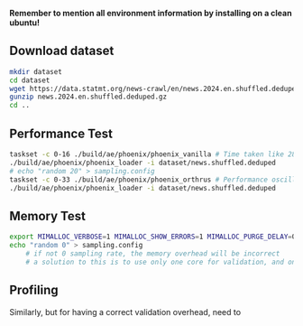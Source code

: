 **Remember to mention all environment information by installing on a clean ubuntu!**

## Download dataset

```bash
mkdir dataset
cd dataset
wget https://data.statmt.org/news-crawl/en/news.2024.en.shuffled.deduped.gz
gunzip news.2024.en.shuffled.deduped.gz
cd ..
```

## Performance Test

```bash
taskset -c 0-16 ./build/ae/phoenix/phoenix_vanilla # Time taken like 28918 ms
./build/ae/phoenix/phoenix_loader -i dataset/news.shuffled.deduped
# echo "random 20" > sampling.config
taskset -c 0-33 ./build/ae/phoenix/phoenix_orthrus # Performance oscillating between 28.7s to 30s
./build/ae/phoenix/phoenix_loader -i dataset/news.shuffled.deduped 
```

## Memory Test

```bash
export MIMALLOC_VERBOSE=1 MIMALLOC_SHOW_ERRORS=1 MIMALLOC_PURGE_DELAY=0
echo "random 0" > sampling.config 
    # if not 0 sampling rate, the memory overhead will be incorrect
    # a solution to this is to use only one core for validation, and only let that core acquire the memory
```

## Profiling

Similarly, but for having a correct validation overhead, need to

